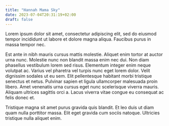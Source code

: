 ```yaml
---
title: "Hannah Mama Sky"
date: 2023-07-04T20:31:19+02:00
draft: false
---
```


Lorem ipsum dolor sit amet, consectetur adipiscing elit, sed do eiusmod tempor incididunt ut labore et dolore magna aliqua. Faucibus purus in massa tempor nec.

Est ante in nibh mauris cursus mattis molestie. Aliquet enim tortor at auctor urna nunc. Molestie nunc non blandit massa enim nec dui. Non diam phasellus vestibulum lorem sed risus. Elementum integer enim neque volutpat ac. Varius vel pharetra vel turpis nunc eget lorem dolor. Velit dignissim sodales ut eu sem. Elit pellentesque habitant morbi tristique senectus et netus. Pulvinar sapien et ligula ullamcorper malesuada proin libero. Amet venenatis urna cursus eget nunc scelerisque viverra mauris. Aliquam ultrices sagittis orci a. Lacus viverra vitae congue eu consequat ac felis donec et.

Tristique magna sit amet purus gravida quis blandit. Et leo duis ut diam quam nulla porttitor massa. Elit eget gravida cum sociis natoque. Ultricies tristique nulla aliquet enim.
